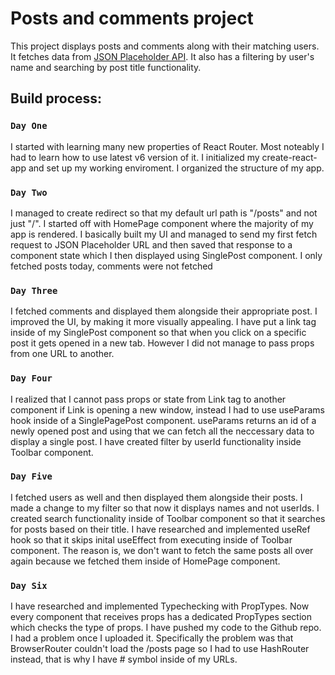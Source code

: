 # Posts and comments project

This project displays posts and comments along with their matching users. It fetches data from [JSON Placeholder API](https://jsonplaceholder.typicode.com/). It also has a filtering by user's name and searching by post title functionality.  

## Build process:

### `Day One`

I started with learning many new properties of React Router. Most noteably I had to learn how to use latest v6 version of it.
I initialized my create-react-app and set up my working enviroment.
I organized the structure of my app.

### `Day Two`

I managed to create redirect so that my default url path is "/posts" and not just "/".
I started off with HomePage component where the majority of my app is rendered.
I basically built my UI and managed to send my first fetch request to JSON Placeholder URL and then saved that response to a component state which I then displayed using SinglePost component.
I only fetched posts today, comments were not fetched

### `Day Three`

I fetched comments and displayed them alongside their appropriate post.
I improved the UI, by making it more visually appealing.
I have put a link tag inside of my SinglePost component so that when you click on a specific post it gets opened in a new tab.
However I did not manage to pass props from one URL to another.

### `Day Four`

I realized that I cannot pass props or state from Link tag to another component if Link is opening a new window, instead I had to use useParams hook inside of a SinglePagePost component. useParams returns an id of a newly opened post and using that we can fetch all the neccessary data to display a single post.
I have created filter by userId functionality inside Toolbar component.

### `Day Five`

I fetched users as well and then displayed them alongside their posts.
I made a change to my filter so that now it displays names and not userIds.
I created search functionality inside of Toolbar component so that it searches for posts based on their title.
I have researched and implemented useRef hook so that it skips inital useEffect from executing inside of Toolbar component. The reason is, we don't
want to fetch the same posts all over again because we fetched them inside of HomePage component.

### `Day Six`

I have researched and implemented Typechecking with PropTypes. Now every component that receives props has a dedicated PropTypes section which checks
the type of props.
I have pushed my code to the Github repo. I had a problem once I uploaded it. Specifically the problem was that BrowserRouter couldn't load the /posts page so I had to use HashRouter instead, that is why I have # symbol inside of my URLs.
